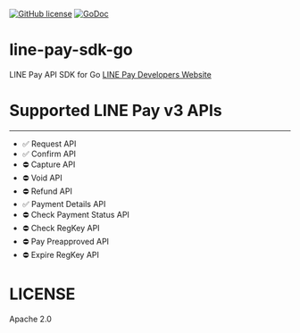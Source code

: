 [![GitHub license](https://img.shields.io/badge/license-Apache--2.0-blue)](https://raw.githubusercontent.com/chy168/line-pay-sdk-go/master/LICENSE)
[![GoDoc](https://godoc.org/github.com/chy168/line-pay-sdk-go?status.svg)](https://godoc.org/github.com/chy168/line-pay-sdk-go)

# line-pay-sdk-go
LINE Pay API SDK for Go
[LINE Pay Developers Website](https://pay.line.me/developers/apis/onlineApis)

# Supported LINE Pay v3 APIs
---------------
- ✅ Request API 
- ✅ Confirm API 
- ⛔️ Capture API
- ⛔️ Void API
- ⛔️ Refund API
- ✅ Payment Details API 
- ⛔️ Check Payment Status API
- ⛔️ Check RegKey API
- ⛔️ Pay Preapproved API
- ⛔️ Expire RegKey API


# LICENSE
Apache 2.0


